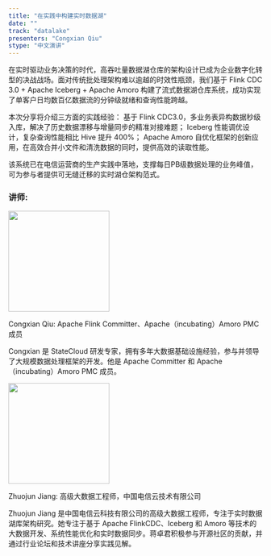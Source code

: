```yaml
---
title: "在实践中构建实时数据湖"
date: ""
track: "datalake"
presenters: "Congxian Qiu"
stype: "中文演讲"
---
```


在实时驱动业务决策的时代，高吞吐量数据湖仓库的架构设计已成为企业数字化转型的决战战场。面对传统批处理架构难以逾越的时效性瓶颈，我们基于 Flink CDC 3.0 + Apache Iceberg + Apache Amoro 构建了流式数据湖仓库系统，成功实现了单客户日均数百亿数据流的分钟级就绪和查询性能跨越。

本次分享将介绍三方面的实践经验：
基于 Flink CDC3.0，多业务表异构数据秒级入库，解决了历史数据漂移与增量同步的精准对接难题；
Iceberg 性能调优设计，复杂查询性能相比 Hive 提升 400%；
Apache Amoro 自优化框架的创新应用，在高效合并小文件和清洗数据的同时，提供高效的读取性能。

该系统已在电信运营商的生产实践中落地，支撑每日PB级数据处理的业务峰值，可为参与者提供可无缝迁移的实时湖仓架构范式。

### 讲师:

<img src="https://sessionize.com/image/25e4-400o400o1-9iGsggaDEwoFcYqGXtpqoM.jpg" width="200" /><br/>

Congxian Qiu: Apache Flink Committer、Apache（incubating）Amoro PMC 成员

Congxian 是 StateCloud 研发专家，拥有多年大数据基础设施经验，参与并领导了大规模数据处理框架的开发。他是 Apache Committer 和 Apache（incubating）Amoro PMC 成员。

<img src="https://sessionize.com/image/dd80-400o400o1-SKrNUnGVHC8xTrBeHtFLHN.jpg" width="200" /><br/>

Zhuojun Jiang: 高级大数据工程师，中国电信云技术有限公司

Zhuojun Jiang 是中国电信云科技有限公司的高级大数据工程师，专注于实时数据湖库架构研究。她专注于基于 Apache FlinkCDC、Iceberg 和 Amoro 等技术的大数据开发、系统性能优化和实时数据同步。蒋卓君积极参与开源社区的贡献，并通过行业论坛和技术讲座分享实践见解。